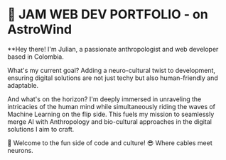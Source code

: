 # 🚀 JAM WEB DEV PORTFOLIO - on AstroWind

**Hey there! I'm Julian, a passionate anthropologist and web developer based in Colombia.

What's my current goal? Adding a neuro-cultural twist to development, ensuring digital solutions are not just techy but also human-friendly and adaptable.

And what's on the horizon? I'm deeply immersed in unraveling the intricacies of the human mind while simultaneously riding the waves of Machine Learning on the flip side. This fuels my mission to seamlessly merge AI with Anthropology and bio-cultural approaches in the digital solutions I aim to craft.

🚀 Welcome to the fun side of code and culture! 😎 Where cables meet neurons.

